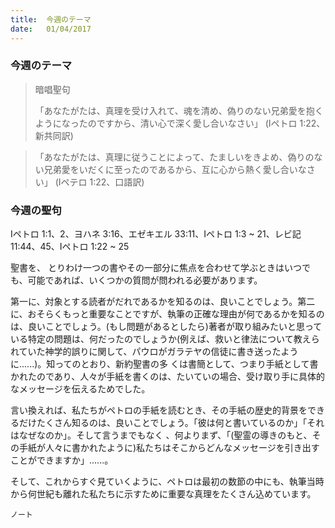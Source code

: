 ```yaml
---
title:  今週のテーマ
date:   01/04/2017
---
```


### 今週のテーマ

> <p>暗唱聖句</p>
> 「あなたがたは、真理を受け入れて、魂を清め、偽りのない兄弟愛を抱くようになったのですから、清い心で深く愛し合いなさい」	(Iペトロ 1:22、新共同訳)	

>「あなたがたは、真理に従うことによって、たましいをきよめ、偽りのない兄弟愛をいだくに至ったのであるから、互に心から熱く愛し合いなさい」	(Iペテロ 1:22、口語訳)

### 今週の聖句

Iペトロ 1:1、2、ヨハネ 3:16、エゼキエル 33:11、Iペトロ 1:3 ~ 21、レビ記 11:44、45、Iペトロ 1:22 ~ 25

 聖書を、 とりわけ一つの書やその一部分に焦点を合わせて学ぶときはいつでも、可能であれば、いくつかの質問が問われる必要があります。

 第一に、対象とする読者がだれであるかを知るのは、良いことでしょう。第二に、おそらくもっと重要なことですが、執筆の正確な理由が何であるかを知るのは、良いことでしょう。(もし問題があるとしたら)著者が取り組みたいと思っている特定の問題は、何だったのでしょうか(例えば、救いと律法について教えられていた神学的誤りに関して、パウロがガラテヤの信徒に書き送ったように......)。知ってのとおり、新約聖書の多 くは書簡として、つまり手紙として書かれたのであり、人々が手紙を書くのは、たいていの場合、受け取り手に具体的なメッセージを伝えるためでした。

 言い換えれば、私たちがペトロの手紙を読むとき、その手紙の歴史的背景をできるだけたくさん知るのは、良いことでしょう。「彼は何と書いているのか」「それはなぜなのか」。そして言うまでもなく 、何よりまず、「(聖霊の導きのもと、その手紙が人々に書かれたように)私たちはそこからどんなメッセージを引き出すことができますか」......。

 そして、これからすぐ見ていくように、ペトロは最初の数節の中にも、執筆当時から何世紀も離れた私たちに示すために重要な真理をたくさん込めています。

`ノート`
